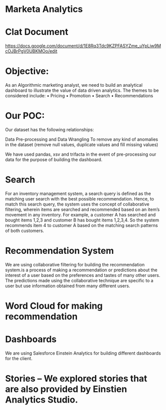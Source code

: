 # Marketa Analytics

# Clat Document
https://docs.google.com/document/d/1E8Rq3Tdc9KZPFASYZme_uYpLiw9McOJBrPgV0UBKMOo/edit

# Objective:
As an Algorithmic marketing analyst, we need to build an analytical dashboard to illustrate the value of data driven analytics. The themes to be considered include: 
• Pricing 
• Promotion 
• Search 
• Recommendations

# Our POC:
Our dataset has the following relationships:
 

Data Pre-processing and Data Wrangling
To remove any kind of anomalies in the dataset (remove null values, duplicate values and fill missing values)

We have used pandas, xsv and trifacta in the event of pre-processing our data for the purpose of building the dashboard.

# Search
For an inventory management system, a search query is defined as the matching user search with the best possible recommendation. Hence, to match this search query, the system uses the concept of collaborative filtering, wherein items are searched and recommended based on an item’s movement in any inventory. For example, a customer A has searched and bought items 1,2,3 and customer B has bought items 1,2,3,4. So the system recommends item 4 to customer A based on the matching search patterns of both customers.

# Recommendation System
 
We are using collaborative filtering for building the recommendation system.is a process of making a recommendation or predictions about the interest of a user based on the preferences and tastes of many other users. The predictions made using the collaborative technique are specific to a user but use information obtained from many different users.

# Word Cloud for making recommendation
 

# Dashboards
We are using Salesforce Einstein Analytics for building different dashboards for the client.

# Stories – We explored stories that are also provided by Einstien Analytics Studio.

